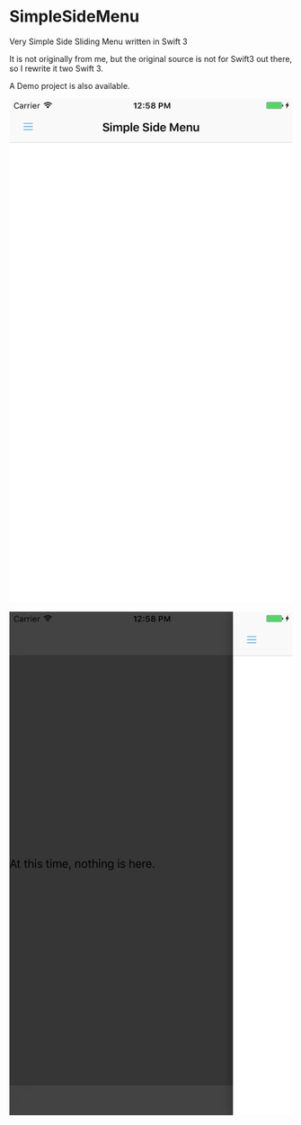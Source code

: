 # SimpleSideMenu
Very Simple Side Sliding Menu written in Swift 3

It is not originally from me, but the original source is not for Swift3 out there, so I rewrite it two Swift 3.

A Demo project is also available.


![closed](/misc/closed.png)

![closed](/misc/open.png)
